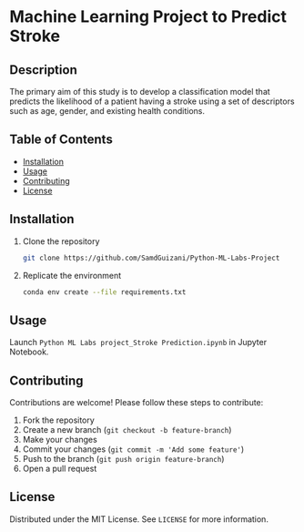 # Machine Learning Project to Predict Stroke


## Description
The primary aim of this study is to develop a classification model that predicts the likelihood of a patient having a stroke using a set of descriptors such as age, gender, and existing health conditions.


## Table of Contents
- [Installation](#installation)
- [Usage](#usage)
- [Contributing](#contributing)
- [License](#license)


## Installation
1. Clone the repository
   ```sh
   git clone https://github.com/SamdGuizani/Python-ML-Labs-Project
   ```
2. Replicate the environment
   ```sh
   conda env create --file requirements.txt
   ```


## Usage
Launch `Python ML Labs project_Stroke Prediction.ipynb` in Jupyter Notebook.


## Contributing
Contributions are welcome! Please follow these steps to contribute:
1. Fork the repository
2. Create a new branch (`git checkout -b feature-branch`)
3. Make your changes
4. Commit your changes (`git commit -m 'Add some feature'`)
5. Push to the branch (`git push origin feature-branch`)
6. Open a pull request


## License
Distributed under the MIT License. See `LICENSE` for more information.
